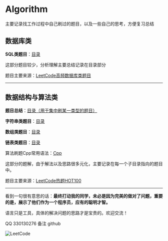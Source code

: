 # Algorithm

主要记录找工作过程中自己刷过的题目，以及一些自己的思考，方便复习总结

## 数据库类

**SQL类题目**：[目录](SQL/README.md)

这部分题目较少，分析理解主要总结记录在目录部分

题目主要来源：[LeetCode高频数据库类题目](https://leetcode-cn.com/problemset/database/)

---

## 数据结构与算法类

**题目总结**：[目录（用于集中刷某一类型的题目）](LeetCode.md)

**字符串类题目**：[目录](字符串/README.md)

**数组类题目**：[目录](数组/README.md)

**链表类题目**：[目录](链表/README.md)

算法刷题Cpp常用语法：[Cpp](Cpp.md)

这部分的题解，由于解法以及思路很多元化，主要记录在每一个子目录指向的题目中。

题目主要来源：[LeetCode热题HOT100](https://leetcode-cn.com/problemset/hot-100/)

---

看到一句很有意思的话：**最终打动我的同学，未必是因为完美的做对了问题，重要的是，展示了他们作为一个程序员，应有的聪明才智。**

语言只是工具，具体的解决问题的思路才是宝贵的。欢迎交流！

QQ 330130276 备注 github

![LeetCode](LeetCode.jpeg)
